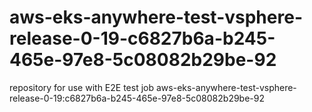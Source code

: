 # aws-eks-anywhere-test-vsphere-release-0-19-c6827b6a-b245-465e-97e8-5c08082b29be-92
repository for use with E2E test job aws-eks-anywhere-test-vsphere-release-0-19:c6827b6a-b245-465e-97e8-5c08082b29be-92
